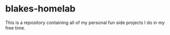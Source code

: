 # blakes-homelab
This is a repository containing all of my personal fun side projects I do in my free time. 
